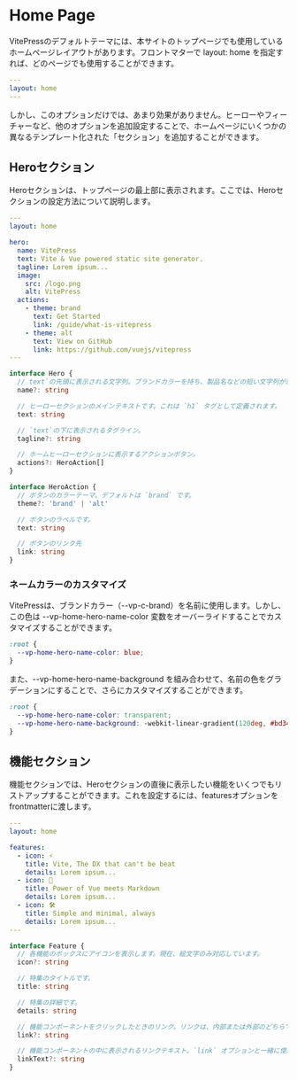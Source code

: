# Home Page

VitePressのデフォルトテーマには、本サイトのトップページでも使用しているホームページレイアウトがあります。フロントマターで layout: home を指定すれば、どのページでも使用することができます。

```yaml
---
layout: home
---
```

しかし、このオプションだけでは、あまり効果がありません。ヒーローやフィーチャーなど、他のオプションを追加設定することで、ホームページにいくつかの異なるテンプレート化された「セクション」を追加することができます。

## Heroセクション

Heroセクションは、トップページの最上部に表示されます。ここでは、Heroセクションの設定方法について説明します。

```yaml
---
layout: home

hero:
  name: VitePress
  text: Vite & Vue powered static site generator.
  tagline: Lorem ipsum...
  image:
    src: /logo.png
    alt: VitePress
  actions:
    - theme: brand
      text: Get Started
      link: /guide/what-is-vitepress
    - theme: alt
      text: View on GitHub
      link: https://github.com/vuejs/vitepress
---
```

```ts
interface Hero {
  // text`の先頭に表示される文字列。ブランドカラーを持ち、製品名などの短い文字列が想定される。
  name?: string

  // ヒーローセクションのメインテキストです。これは `h1` タグとして定義されます。
  text: string

  // `text`の下に表示されるタグライン。
  tagline?: string

  // ホームヒーローセクションに表示するアクションボタン。
  actions?: HeroAction[]
}

interface HeroAction {
  // ボタンのカラーテーマ。デフォルトは `brand` です。
  theme?: 'brand' | 'alt'

  // ボタンのラベルです。
  text: string

  // ボタンのリンク先
  link: string
}
```

### ネームカラーのカスタマイズ

VitePressは、ブランドカラー（--vp-c-brand）を名前に使用します。しかし、この色は --vp-home-hero-name-color 変数をオーバーライドすることでカスタマイズすることができます。

```css
:root {
  --vp-home-hero-name-color: blue;
}
```

また、--vp-home-hero-name-background を組み合わせて、名前の色をグラデーションにすることで、さらにカスタマイズすることができます。

```css
:root {
  --vp-home-hero-name-color: transparent;
  --vp-home-hero-name-background: -webkit-linear-gradient(120deg, #bd34fe, #41d1ff);
}
```

## 機能セクション

機能セクションでは、Heroセクションの直後に表示したい機能をいくつでもリストアップすることができます。これを設定するには、featuresオプションをfrontmatterに渡します。

```yaml
---
layout: home

features:
  - icon: ⚡️
    title: Vite, The DX that can't be beat
    details: Lorem ipsum...
  - icon: 🖖
    title: Power of Vue meets Markdown
    details: Lorem ipsum...
  - icon: 🛠️
    title: Simple and minimal, always
    details: Lorem ipsum...
---
```

```ts
interface Feature {
  // 各機能のボックスにアイコンを表示します。現在、絵文字のみ対応しています。
  icon?: string

  // 特集のタイトルです。
  title: string

  // 特集の詳細です。
  details: string

  // 機能コンポーネントをクリックしたときのリンク。リンクは、内部または外部のどちらでも可能です。例：`guide/them-home-page` や `htttps://example.com` など。
  link?: string

  // 機能コンポーネントの中に表示されるリンクテキスト。`link` オプションと一緒に使用するのがベスト。例：`詳細`、`ページを見る`など。
  linkText?: string
}
```